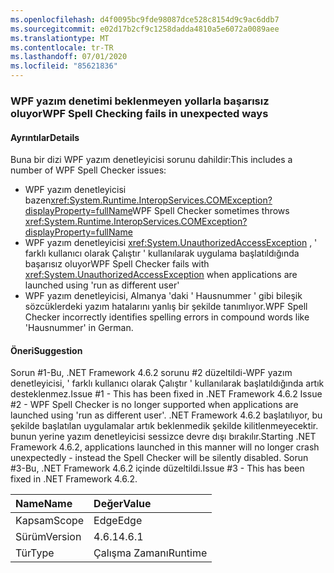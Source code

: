 ```yaml
---
ms.openlocfilehash: d4f0095bc9fde98087dce528c8154d9c9ac6ddb7
ms.sourcegitcommit: e02d17b2cf9c1258dadda4810a5e6072a0089aee
ms.translationtype: MT
ms.contentlocale: tr-TR
ms.lasthandoff: 07/01/2020
ms.locfileid: "85621836"
---
```

### <a name="wpf-spell-checking-fails-in-unexpected-ways"></a><span data-ttu-id="bda96-101">WPF yazım denetimi beklenmeyen yollarla başarısız oluyor</span><span class="sxs-lookup"><span data-stu-id="bda96-101">WPF Spell Checking fails in unexpected ways</span></span>

#### <a name="details"></a><span data-ttu-id="bda96-102">Ayrıntılar</span><span class="sxs-lookup"><span data-stu-id="bda96-102">Details</span></span>

<span data-ttu-id="bda96-103">Buna bir dizi WPF yazım denetleyicisi sorunu dahildir:</span><span class="sxs-lookup"><span data-stu-id="bda96-103">This includes a number of WPF Spell Checker issues:</span></span><ul><li><span data-ttu-id="bda96-104">WPF yazım denetleyicisi bazen<xref:System.Runtime.InteropServices.COMException?displayProperty=fullName></span><span class="sxs-lookup"><span data-stu-id="bda96-104">WPF Spell Checker sometimes throws <xref:System.Runtime.InteropServices.COMException?displayProperty=fullName></span></span></li><li><span data-ttu-id="bda96-105">WPF yazım denetleyicisi <xref:System.UnauthorizedAccessException> , ' farklı kullanıcı olarak Çalıştır ' kullanılarak uygulama başlatıldığında başarısız oluyor</span><span class="sxs-lookup"><span data-stu-id="bda96-105">WPF Spell Checker fails with <xref:System.UnauthorizedAccessException> when applications are launched using 'run as different user'</span></span></li><li><span data-ttu-id="bda96-106">WPF yazım denetleyicisi, Almanya 'daki ' Hausnummer ' gibi bileşik sözcüklerdeki yazım hatalarını yanlış bir şekilde tanımlıyor.</span><span class="sxs-lookup"><span data-stu-id="bda96-106">WPF Spell Checker incorrectly identifies spelling errors in compound words like 'Hausnummer' in German.</span></span></li></ul>

#### <a name="suggestion"></a><span data-ttu-id="bda96-107">Öneri</span><span class="sxs-lookup"><span data-stu-id="bda96-107">Suggestion</span></span>

<span data-ttu-id="bda96-108">Sorun #1-Bu, .NET Framework 4.6.2 sorunu #2 düzeltildi-WPF yazım denetleyicisi, ' farklı kullanıcı olarak Çalıştır ' kullanılarak başlatıldığında artık desteklenmez.</span><span class="sxs-lookup"><span data-stu-id="bda96-108">Issue #1 - This has been fixed in .NET Framework 4.6.2 Issue #2 - WPF Spell Checker is no longer supported when applications are launched using 'run as different user'.</span></span> <span data-ttu-id="bda96-109">.NET Framework 4.6.2 başlatılıyor, bu şekilde başlatılan uygulamalar artık beklenmedik şekilde kilitlenmeyecektir. bunun yerine yazım denetleyicisi sessizce devre dışı bırakılır.</span><span class="sxs-lookup"><span data-stu-id="bda96-109">Starting .NET Framework 4.6.2, applications launched in this manner will no longer crash unexpectedly - instead the Spell Checker will be silently disabled.</span></span> <span data-ttu-id="bda96-110">Sorun #3-Bu, .NET Framework 4.6.2 içinde düzeltildi.</span><span class="sxs-lookup"><span data-stu-id="bda96-110">Issue #3 - This has been fixed in .NET Framework 4.6.2.</span></span>

| <span data-ttu-id="bda96-111">Name</span><span class="sxs-lookup"><span data-stu-id="bda96-111">Name</span></span>    | <span data-ttu-id="bda96-112">Değer</span><span class="sxs-lookup"><span data-stu-id="bda96-112">Value</span></span>       |
|:--------|:------------|
| <span data-ttu-id="bda96-113">Kapsam</span><span class="sxs-lookup"><span data-stu-id="bda96-113">Scope</span></span>   |<span data-ttu-id="bda96-114">Edge</span><span class="sxs-lookup"><span data-stu-id="bda96-114">Edge</span></span>|
|<span data-ttu-id="bda96-115">Sürüm</span><span class="sxs-lookup"><span data-stu-id="bda96-115">Version</span></span>|<span data-ttu-id="bda96-116">4.6.1</span><span class="sxs-lookup"><span data-stu-id="bda96-116">4.6.1</span></span>|
|<span data-ttu-id="bda96-117">Tür</span><span class="sxs-lookup"><span data-stu-id="bda96-117">Type</span></span>|<span data-ttu-id="bda96-118">Çalışma Zamanı</span><span class="sxs-lookup"><span data-stu-id="bda96-118">Runtime</span></span>|
